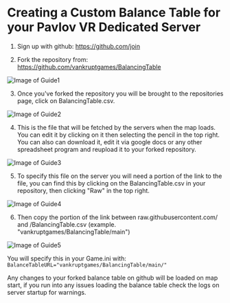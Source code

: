 <h1> Creating a Custom Balance Table for your Pavlov VR Dedicated Server </h1>

1. Sign up with github: https://github.com/join

2. Fork the repository from: https://github.com/vankruptgames/BalancingTable

![Image of Guide1](https://github.com/juntistik/BalancingTable/BTG01.png)

3. Once you've forked the repository you will be brought to the repositories page, click on BalancingTable.csv.

![Image of Guide2](https://github.com/juntistik/BalancingTable/BTG02.png)

4. This is the file that will be fetched by the servers when the map loads. You can edit it by clicking on it then selecting the pencil in the top right. You can also can download it, edit it via google docs or any other spreadsheet program and reupload it to your forked repository.

![Image of Guide3](https://github.com/juntistik/BalancingTable/BTG03.png)

5. To specify this file on the server you will need a portion of the link to the file, you can find this by clicking on the BalancingTable.csv in your repository, then clicking "Raw" in the top right.

![Image of Guide4](https://github.com/juntistik/BalancingTable/Guide/BTG04.png)

6. Then copy the portion of the link between raw.githubusercontent.com/ and /BalancingTable.csv (example. "vankruptgames/BalancingTable/main")

![Image of Guide5](https://github.com/juntistik/BalancingTable/Guide/BTG05.png)

You will specify this in your Game.ini with: `BalanceTableURL="vankruptgames/BalancingTable/main/"`

Any changes to your forked balance table on github will be loaded on map start, if you run into any issues loading the balance table check the logs on server startup for warnings.
